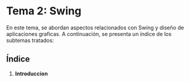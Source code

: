 # Tema 2: Swing

En este tema, se abordan aspectos relacionados con Swing y diseño de aplicaciones graficas. A continuación, se presenta un índice de los subtemas tratados:

## Índice

1. **Introduccion**